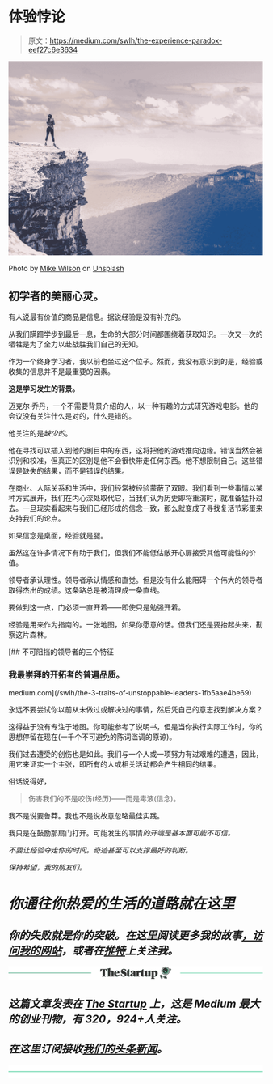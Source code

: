 # 体验悖论

> 原文：<https://medium.com/swlh/the-experience-paradox-eef27c6e3634>

![](img/d42e802e8658aa43c61a7fd7bba99bc3.png)

Photo by [Mike Wilson](https://unsplash.com/@mkwlsn?utm_source=medium&utm_medium=referral) on [Unsplash](https://unsplash.com?utm_source=medium&utm_medium=referral)

## 初学者的美丽心灵。

有人说最有价值的商品是信息。据说经验是没有补充的。

从我们蹒跚学步到最后一息，生命的大部分时间都围绕着获取知识。一次又一次的牺牲是为了全力以赴战胜我们自己的无知。

作为一个终身学习者，我以前也坐过这个位子。然而，我没有意识到的是，经验或收集的信息并不是最重要的因素。

**这是学习发生的背景。**

迈克尔·乔丹，一个不需要背景介绍的人，以一种有趣的方式研究游戏电影。他的会议没有关注什么是对的，什么是错的。

他关注的是*缺少的*。

他在寻找可以插入到他的剧目中的东西，这将把他的游戏推向边缘。错误当然会被识别和校准，但真正的区别是他不会很快带走任何东西。他不想限制自己。这些错误是缺失的结果，而不是错误的结果。

在商业、人际关系和生活中，我们经常被经验蒙蔽了双眼。我们看到一些事情以某种方式展开，我们在内心深处取代它，当我们认为历史即将重演时，就准备猛扑过去。一旦现实看起来与我们已经形成的信念一致，那么就变成了寻找复活节彩蛋来支持我们的论点。

如果信念是桌面，经验就是腿。

虽然这在许多情况下有助于我们，但我们不能低估敞开心扉接受其他可能性的价值。

领导者承认理性。领导者承认情感和直觉。但是没有什么能阻碍一个伟大的领导者取得杰出的成绩。这条路总是被清理成一条直线。

要做到这一点，门必须一直开着——即使只是勉强开着。

经验是用来作为指南的。一张地图，如果你愿意的话。但我们还是要抬起头来，勘察这片森林。

[](/swlh/the-3-traits-of-unstoppable-leaders-1fb5aae4be69) [## 不可阻挡的领导者的三个特征

### 我最崇拜的开拓者的普遍品质。

medium.com](/swlh/the-3-traits-of-unstoppable-leaders-1fb5aae4be69) 

永远不要尝试你以前从未做过或解决过的事情，然后凭自己的意志找到解决方案？

这得益于没有专注于地图。你可能参考了说明书，但是当你执行实际工作时，你的思想停留在现在(一千个不可避免的陈词滥调的原谅)。

我们过去遭受的创伤也是如此。我们与一个人或一项努力有过艰难的遭遇，因此，用它来证实一个主张，即所有的人或相关活动都会产生相同的结果。

俗话说得好，

> 伤害我们的不是咬伤(经历)——而是毒液(信念)。

我不是说要鲁莽。我也不是说故意忽略最佳实践。

我只是在鼓励那扇门打开。可能发生的事情*的开端是基本面可能不可信。*

*不要让经验夺走你的时间。奇迹甚至可以支撑最好的判断。*

*保持希望，我的朋友们。*

# *你通往你热爱的生活的道路就在这里*

## *你的失败就是你的突破。在这里阅读更多我的故事[，访问我的](/@DanielJWhalen)[网站](http://www.danieljwhalen.com)，或者在[推特](https://mobile.twitter.com/DanielJWhalen)上关注我。*

*[![](img/308a8d84fb9b2fab43d66c117fcc4bb4.png)](https://medium.com/swlh)*

## *这篇文章发表在 [The Startup](https://medium.com/swlh) 上，这是 Medium 最大的创业刊物，有 320，924+人关注。*

## *在这里订阅接收[我们的头条新闻](http://growthsupply.com/the-startup-newsletter/)。*

*[![](img/b0164736ea17a63403e660de5dedf91a.png)](https://medium.com/swlh)*